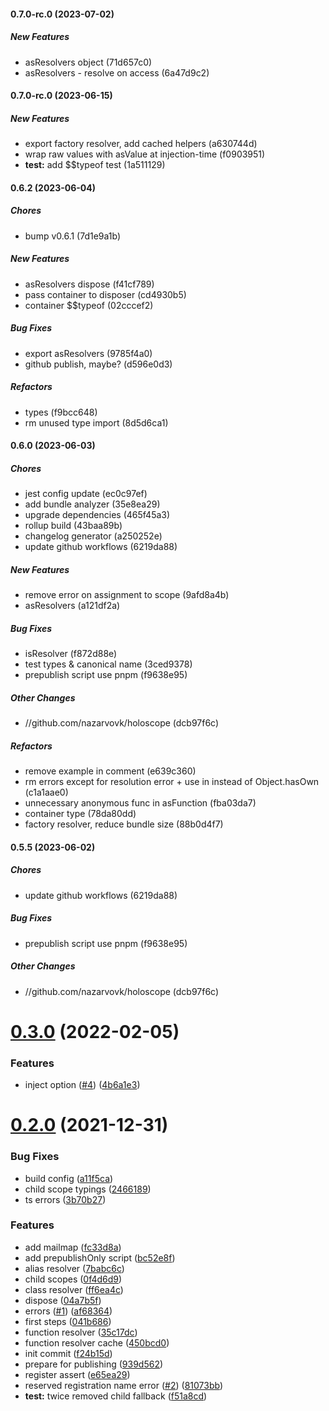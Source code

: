 #### 0.7.0-rc.0 (2023-07-02)

##### New Features

*  asResolvers object (71d657c0)
*  asResolvers - resolve on access (6a47d9c2)

#### 0.7.0-rc.0 (2023-06-15)

##### New Features

*  export factory resolver, add cached helpers (a630744d)
*  wrap raw values with asValue at injection-time (f0903951)
* **test:**  add $$typeof test (1a511129)

#### 0.6.2 (2023-06-04)

##### Chores

*  bump v0.6.1 (7d1e9a1b)

##### New Features

*  asResolvers dispose (f41cf789)
*  pass container to disposer (cd4930b5)
*  container $$typeof (02cccef2)

##### Bug Fixes

*  export asResolvers (9785f4a0)
*  github publish, maybe? (d596e0d3)

##### Refactors

*  types (f9bcc648)
*  rm unused type import (8d5d6ca1)

#### 0.6.0 (2023-06-03)

##### Chores

*  jest config update (ec0c97ef)
*  add bundle analyzer (35e8ea29)
*  upgrade dependencies (465f45a3)
*  rollup build (43baa89b)
*  changelog generator (a250252e)
*  update github workflows (6219da88)

##### New Features

*  remove error on assignment to scope (9afd8a4b)
*  asResolvers (a121df2a)

##### Bug Fixes

*  isResolver (f872d88e)
*  test types & canonical name (3ced9378)
*  prepublish script use pnpm (f9638e95)

##### Other Changes

* //github.com/nazarvovk/holoscope (dcb97f6c)

##### Refactors

*  remove example in comment (e639c360)
*  rm errors except for resolution error + use in instead of Object.hasOwn (c1a1aae0)
*  unnecessary anonymous func in asFunction (fba03da7)
*  container type (78da80dd)
*  factory resolver, reduce bundle size (88b0d4f7)

#### 0.5.5 (2023-06-02)

##### Chores

*  update github workflows (6219da88)

##### Bug Fixes

*  prepublish script use pnpm (f9638e95)

##### Other Changes

* //github.com/nazarvovk/holoscope (dcb97f6c)

# [0.3.0](https://github.com/nazarvovk/holoscope/compare/v0.2.0...v0.3.0) (2022-02-05)


### Features

* inject option ([#4](https://github.com/nazarvovk/holoscope/issues/4)) ([4b6a1e3](https://github.com/nazarvovk/holoscope/commit/4b6a1e3f1b54369be352cee578cdbe6386214f19))



# [0.2.0](https://github.com/nazarvovk/holoscope/compare/f24b15d7cd7481acae51a28d89a6d986ba930bb2...v0.2.0) (2021-12-31)


### Bug Fixes

* build config ([a11f5ca](https://github.com/nazarvovk/holoscope/commit/a11f5caa10bd0b7ad15c4fa35e6fb21692d101a3))
* child scope typings ([2466189](https://github.com/nazarvovk/holoscope/commit/246618968807f0d92f969ae4d5677a4d5b101e66))
* ts errors ([3b70b27](https://github.com/nazarvovk/holoscope/commit/3b70b2747b7c74a5e17b95bde2a4cf387955d8d7))


### Features

* add mailmap ([fc33d8a](https://github.com/nazarvovk/holoscope/commit/fc33d8abeadb7be23084d422ed215b235f5b715f))
* add prepublishOnly script ([bc52e8f](https://github.com/nazarvovk/holoscope/commit/bc52e8f2605a1217e239ebaf1a5037f4bc849277))
* alias resolver ([7babc6c](https://github.com/nazarvovk/holoscope/commit/7babc6c5c580a753c407dff8982bd3f4e9140662))
* child scopes ([0f4d6d9](https://github.com/nazarvovk/holoscope/commit/0f4d6d9945393ca254a02ac6b5b4e170921bf68d))
* class resolver ([ff6ea4c](https://github.com/nazarvovk/holoscope/commit/ff6ea4c15bcbb47c2b6d9eb45b688e2a0246f770))
* dispose ([04a7b5f](https://github.com/nazarvovk/holoscope/commit/04a7b5f01d0b2cc3923abd02bc3b177dc9f3a375))
* errors ([#1](https://github.com/nazarvovk/holoscope/issues/1)) ([af68364](https://github.com/nazarvovk/holoscope/commit/af6836422666abdca7def3dedcd716973e8015d3))
* first steps ([041b686](https://github.com/nazarvovk/holoscope/commit/041b686929f37bbcee20e1e70e2aedbf262a334e))
* function resolver ([35c17dc](https://github.com/nazarvovk/holoscope/commit/35c17dc696a508eb76052ef0684a312f5e213a01))
* function resolver cache ([450bcd0](https://github.com/nazarvovk/holoscope/commit/450bcd024e0ed57a83c6292509e7dc073fba651a))
* init commit ([f24b15d](https://github.com/nazarvovk/holoscope/commit/f24b15d7cd7481acae51a28d89a6d986ba930bb2))
* prepare for publishing ([939d562](https://github.com/nazarvovk/holoscope/commit/939d562bef8ab0d8d8747b154870656a975650a2))
* register assert ([e65ea29](https://github.com/nazarvovk/holoscope/commit/e65ea292397e09c2d1229d627b5625db11eeae54))
* reserved registration name error ([#2](https://github.com/nazarvovk/holoscope/issues/2)) ([81073bb](https://github.com/nazarvovk/holoscope/commit/81073bbb7fc1be6040c8a788c773337cd35722e4))
* **test:** twice removed child fallback ([f51a8cd](https://github.com/nazarvovk/holoscope/commit/f51a8cdefd2a999bc4b35a1ba22c6bae045822c3))




